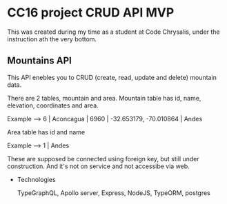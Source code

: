 # CC16 project CRUD API MVP

This was created during my time as a student at Code Chrysalis,
under the instruction ath the very bottom.

## Mountains API

This API enebles you to CRUD (create, read, update and delete) mountain data.

There are 2 tables, mountain and area.
Mountain table has id, name, elevation, coordinates and area.

Example -->
6 | Aconcagua | 6960 | -32.653179, -70.010864 | Andes

Area table has id and name

Example -->
1 | Andes

These are supposed be connected using foreign key, but still under construction.
And it's not on service and not accessibe via web.

- Technologies

  TypeGraphQL, Apollo server, Express, NodeJS, TypeORM, postgres
